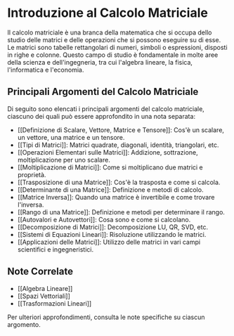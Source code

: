 # Introduzione al Calcolo Matriciale

Il calcolo matriciale è una branca della matematica che si occupa dello studio delle matrici e delle operazioni che si possono eseguire su di esse. Le matrici sono tabelle rettangolari di numeri, simboli o espressioni, disposti in righe e colonne. Questo campo di studio è fondamentale in molte aree della scienza e dell'ingegneria, tra cui l'algebra lineare, la fisica, l'informatica e l'economia.

## Principali Argomenti del Calcolo Matriciale

Di seguito sono elencati i principali argomenti del calcolo matriciale, ciascuno dei quali può essere approfondito in una nota separata:

- [[Definizione di Scalare, Vettore, Matrice e Tensore]]: Cos'è un scalare, un vettore, una matrice e un tensore.
- [[Tipi di Matrici]]: Matrici quadrate, diagonali, identità, triangolari, etc.
- [[Operazioni Elementari sulle Matrici]]: Addizione, sottrazione, moltiplicazione per uno scalare.
- [[Moltiplicazione di Matrici]]: Come si moltiplicano due matrici e proprietà.
- [[Trasposizione di una Matrice]]: Cos'è la trasposta e come si calcola.
- [[Determinante di una Matrice]]: Definizione e metodi di calcolo.
- [[Matrice Inversa]]: Quando una matrice è invertibile e come trovare l'inversa.
- [[Rango di una Matrice]]: Definizione e metodi per determinare il rango.
- [[Autovalori e Autovettori]]: Cosa sono e come si calcolano.
- [[Decomposizione di Matrici]]: Decomposizione LU, QR, SVD, etc.
- [[Sistemi di Equazioni Lineari]]: Risoluzione utilizzando le matrici.
- [[Applicazioni delle Matrici]]: Utilizzo delle matrici in vari campi scientifici e ingegneristici.

## Note Correlate

- [[Algebra Lineare]]
- [[Spazi Vettoriali]]
- [[Trasformazioni Lineari]]

Per ulteriori approfondimenti, consulta le note specifiche su ciascun argomento.
